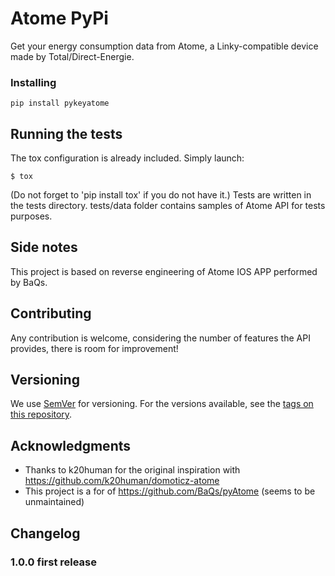 # Atome PyPi

Get your energy consumption data from Atome, a Linky-compatible device made by Total/Direct-Energie.

### Installing

```
pip install pykeyatome
```


## Running the tests
The tox configuration is already included.
Simply launch:
```
$ tox
```

(Do not forget to 'pip install tox' if you do not have it.)
Tests are written in the tests directory.
tests/data folder contains samples of Atome API for tests purposes.


## Side notes

This project is based on reverse engineering of Atome IOS APP performed by BaQs.


## Contributing

Any contribution is welcome, considering the number of features the API provides, there is room for improvement!

## Versioning

We use [SemVer](http://semver.org/) for versioning. For the versions available, see the [tags on this repository](https://github.com/jugla/pyKeyAtome/tags). 

## Acknowledgments

* Thanks to k20human for the original inspiration with https://github.com/k20human/domoticz-atome
* This project is a for of https://github.com/BaQs/pyAtome (seems to be unmaintained)

## Changelog

### 1.0.0 first release
